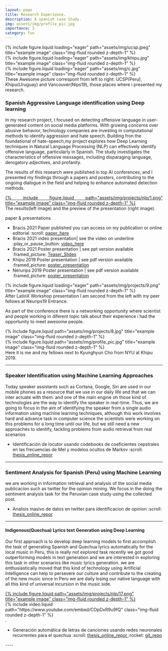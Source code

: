 ```yaml
---
layout: page
title: Research Experience.
description: A spanish case Study.
img: assets/img/profile_pic.jpg
importance: 3
category: fun
---
```


<div class="row">
    <div class="col-sm mt-3 mt-md-0">
        {% include figure.liquid loading="eager" path="assets/img/ucsp.jpeg" title="example image" class="img-fluid rounded z-depth-1" %}
    </div>
    <div class="col-sm mt-3 mt-md-0">
        {% include figure.liquid loading="eager" path="assets/img/khipu.jpg" title="example image" class="img-fluid rounded z-depth-1" %}
    </div>
    <div class="col-sm mt-3 mt-md-0">
        {% include figure.liquid loading="eager" path="assets/img/c.jpg" title="example image" class="img-fluid rounded z-depth-1" %}
    </div>
</div>
<div class="caption">
    These Awesome picture correspont from left to right:  UCSP(Peru), Khipu(Uruguay) and Vancouver(Nips19), those places where i presented my research.
</div>

### Spanish Aggressive Language identification using Deep learning
In my research project, I focused on detecting offensive language in user-generated content on social media platforms. With growing concerns over abusive behavior, technology companies are investing in computational methods to identify aggression and hate speech. Building fron the  foundational of hate-speech,my project explores how Deep Learning techniques in Natural Language Processing (NLP) can effectively identify offensive language, particularly in Spanish. The study investigates the characteristics of offensive messages, including disparaging language, derogatory adjectives, and profanity.

The results of this research were published in top AI conferences, and I presented my findings through a papers and posters, contributing to the ongoing dialogue in the field and helping to enhance automated detection methods.

<div style="text-align: justify">
    <div class="row  justify-content-sm-center ">
        <div class="col-sm mt-3 mt-md-0">
            <a href="{{ site.baseurl }}/assets/img/projects/nlp/1.png" data-fancybox="project" title="Example Image" class="zoom" >
                {% include figure.liquid path="assets/img/projects/nlp/1.png" title="example image" class="img-fluid rounded z-depth-1" %}
            </a>
        </div>
    </div>
</div>
<div class="caption">
    The results(left image) and the preview of the presentation (right image).
</div>

paper & presentations 
<ul>
    <li> Bracis 2021 Paper published you can access on my publication or online editorial :scroll:  <a href="https://link.springer.com/chapter/10.1007/978-3-030-91699-2_25"> paper_here </a> </li>
    <li> Bracis 2021 video  presentation| see the video on underline :play_or_pause_button: <a href="https://underline.io/events/244/sessions/9038/lecture/41432-aggressive-language-detection-using-vgcn-bert-for-spanish-texts"> video_here </a> </li>
    <li> Bracis 2021 Poster presentation | see ppt version available :framed_picture: <a href="https://docs.google.com/presentation/d/1MvXXAaOGAZg8pWN54_-ZqPM01oogqxHBtN6xAusDvXQ/edit?usp=sharing"> Teaser_Slides </a> </li>
    <li> Khipu 2019 Poster  presentation | see pdf version available :framed_picture: <a href="https://drive.google.com/file/d/1XtezC1VmwCNEgnuwyVMwS-wXB-xvcXuh/view"> poster_presentation </a></li>
    <li> Nerurips 2019 Poster presentation | see pdf version available :framed_picture: <a href="https://drive.google.com/file/d/1XtezC1VmwCNEgnuwyVMwS-wXB-xvcXuh/view"> poster_presentation </a> </li>
    
</ul>


<div class="row">
    <div class="col-sm mt-3 mt-md-0">
        {% include figure.liquid loading="eager" path="assets/img/projects/9.png" title="example image" class="img-fluid rounded z-depth-1" %}
    </div>
</div>
<div class="caption">
    After LatinX Workshop presentation I am second from the left with my peer fellows at Neurips19 Entrance.
</div>

As part of the conference there is a networking opportunity where scientist and people working in diferent topic talk about their experience i had the opportunity to meet awesome people.

<div class="row justify-content-sm-center">
    <div class="col-sm-8 mt-3 mt-md-0">
        {% include figure.liquid path="assets/img/projects/8.jpg" title="example image" class="img-fluid rounded z-depth-1" %}
    </div>
    <div class="col-sm-4 mt-3 mt-md-0">
        {% include figure.liquid path="assets/img/profile_pic.jpg" title="example image" class="img-fluid rounded z-depth-1" %}
    </div>
</div>
<div class="caption">
    Here it is me and my fellows next to Kyunghyun Cho from NYU at Khipu 2019.
</div>

--- 

### Speaker Identification using Machine Learning Approaches
Today speaker assistants such as Cortana, Google, Siri are used in our mobile phones as a resource that we use in our daily life and that we can inter actuate with them. and one of the main engine oh those kind of technologies are the way to identify the speaker in real-time.  Thus, we are going to focus in the aim of identifying the speaker from a single audio information using machine learning techniques, although this work involves hard and advance task in computer science the scientists were working on this problems for a long time until our life, but we still need a new approaches to identify, tackling problems from audio retrieval from real scenarios
<ul>
<li> Identificación de locutor usando codebooks de coeficientes cepstrales en las frecuencias de Mel y modelos ocultos de Markov :scroll: <a href="http://repositorio.unsaac.edu.pe/handle/20.500.12918/2466"> thesis_online_repor </a></li>
</ul>

---

### Sentiment Analysis for Spanish (Peru) using Machine Learning 
we are working in information retrieval and analysis of the social media publicacion such as twitter for the opinion mining. We focus in the doing the sentiment analysis task for the Peruvian case study using the collected post.

<ul>
<li> Analisis masivo de datos en twitter para identificacion de opinion :scroll: <a href="https://repositorio.unsaac.edu.pe/handle/20.500.12918/5252"> thesis_online_repor </a></li>
</ul>

----
#### Indigenous(Quechua) Lyrics text Generation using Deep Learning 
Our first approach is to develop deep learning models to first accomplish the task of generating Spanish and Quechua lyrics automatically for the local music in Peru, this is really not explored task recently we got good outperforming models in text generation and we are interested in exploring this task in other scenarios like music lyrics generation. we are enthusiastically moved that this kind of technology using Artificial Intelligence can help to persevere our culture and contribute to the creating of the new music since in Peru we are daily losing our native language with all this kind of universal incursion in the music side.

 <div class="row  justify-content-sm-center ">
    <div class="col-sm mt-3 mt-md-0">
        <a href="{{ site.baseurl }}/assets/img/projects/nlp/17.png" data-fancybox="project" title="Example Image" class="zoom" >
            {% include figure.liquid path="assets/img/projects/nlp/17.png" title="example image" class="img-fluid rounded z-depth-1" %}
        </a>
    </div>
    <div class="col-sm mt-3 mt-md-0">
        {% include video.liquid path="https://www.youtube.com/embed/COpDxR9u9fQ" class="img-fluid rounded z-depth-1" %}
    </div>
</div>

<div class="caption">
    .
</div>

<ul>
 <li>Generación automática de letras de canciones usando redes neuronales recurrentes para el quechua
  :scroll: <a href="https://repositorio.unsaac.edu.pe/handle/20.500.12918/7276"> thesis_online_repor </a>
  :rocket: <a href="https://github.com/wild10/Quechua_lyrics_generation"> git_repo </a>
 </li>
</ul>
----
